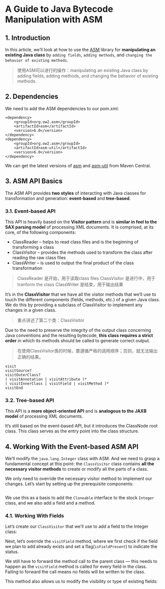 # A Guide to Java Bytecode Manipulation with ASM #

## 1. Introduction ##

In this article, we’ll look at how to use the [ASM](http://asm.ow2.org/) library for **manipulating an existing Java class** by `adding fields`, `adding methods`, and `changing the behavior of existing methods`.

> 使用ASM可以进行的操作：manipulating an existing Java class by adding fields, adding methods, and changing the behavior of existing methods.

## 2. Dependencies ##

We need to add the ASM dependencies to our pom.xml:

	<dependency>
	    <groupId>org.ow2.asm</groupId>
	    <artifactId>asm</artifactId>
	    <version>6.0</version>
	</dependency>
	<dependency>
	    <groupId>org.ow2.asm</groupId>
	    <artifactId>asm-util</artifactId>
	    <version>6.0</version>
	</dependency>

We can get the latest versions of [asm](http://search.maven.org/#search%7Cga%7C1%7Cg%3A%22org.ow2.asm%22%20AND%20a%3A%22asm%22) and [asm-util](http://search.maven.org/#search%7Cga%7C1%7Cg%3A%22org.ow2.asm%22%20AND%20a%3A%22asm-util%22) from Maven Central.

## 3. ASM API Basics ##

The ASM API provides **two styles** of interacting with Java classes for transformation and generation: **event-based** and **tree-based**.

### 3.1. Event-based API ###

This API is heavily based on the **Visitor pattern** and is **similar in feel to the SAX parsing model** of processing XML documents. It is comprised, at its core, of the following components:

- ClassReader – helps to read class files and is the beginning of transforming a class
- ClassVisitor – provides the methods used to transform the class after reading the raw class files
- ClassWriter – is used to output the final product of the class transformation

> ClassReader  是开始，用于读取class files
> ClassVisitor 是进行中，用于tranform the class
> ClassWriter  是结束，用于输出结果

It’s in the **ClassVisitor** that we have all the visitor methods that we’ll use to touch the different components (fields, methods, etc.) of a given Java class. We do this by providing a subclass of ClassVisitor to implement any changes in a given class.

> 重点讲述了第二个类：ClassVisitor

Due to the need to preserve the integrity of the output class concerning Java conventions and the resulting bytecode, **this class requires a strict order** in which its methods should be called to generate correct output.

> 在使用ClassVisitor类的时候，要遵循严格的调用顺序；否则，就无法输出正确的结果。

	visit
	visitSource?
	visitOuterClass?
	( visitAnnotation | visitAttribute )*
	( visitInnerClass | visitField | visitMethod )*
	visitEnd

### 3.2. Tree-based API ###

This API is a **more object-oriented API** and is **analogous to the JAXB model** of processing XML documents.

It’s still based on the event-based API, but it introduces the ClassNode root class. This class serves as the entry point into the class structure.

## 4. Working With the Event-based ASM API ##

We’ll modify the `java.lang.Integer` class with ASM. And we need to grasp a fundamental concept at this point: the `ClassVisitor` class contains **all the necessary visitor methods** to create or modify all the parts of a class.

We only need to override the necessary visitor method to implement our changes. Let’s start by setting up the prerequisite components:

```java

```

We use this as a basis to add the `Cloneable` interface to the stock `Integer` class, and we also add a field and a method.

### 4.1. Working With Fields ###

Let’s create our `ClassVisitor` that we’ll use to add a field to the Integer class:


Next, let’s override the `visitField` method, where we first check if the field we plan to add already exists and set a flag(`isFieldPresent`) to indicate the status.

We still have to forward the method call to the parent class — this needs to happen as the `visitField` method is called for every field in the class. Failing to forward the call means no fields will be written to the class.

This method also allows us to modify the visibility or type of existing fields:






